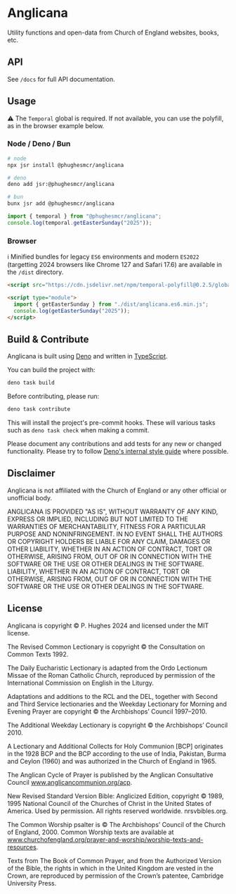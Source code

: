 # Anglicana

Utility functions and open-data from Church of England websites, books, etc.

## API

See `/docs` for full API documentation.

## Usage

⚠️ The `Temporal` global is required. If not available, you can use the polyfill, as in the browser example below.

### Node / Deno / Bun

```bash
# node
npx jsr install @phughesmcr/anglicana

# deno
deno add jsr:@phughesmcr/anglicana

# bun
bunx jsr add @phughesmcr/anglicana
```

```ts
import { temporal } from "@phughesmcr/anglicana";
console.log(temporal.getEasterSunday("2025"));
```

### Browser

ℹ️ Minified bundles for legacy `ES6` environments and modern `ES2022` (targetting 2024 browsers like Chrome 127 and
Safari 17.6) are available in the `/dist` directory.

```html
<script src="https://cdn.jsdelivr.net/npm/temporal-polyfill@0.2.5/global.min.js"></script>

<script type="module">
  import { getEasterSunday } from "./dist/anglicana.es6.min.js";
  console.log(getEasterSunday("2025"));
</script>
```

## Build &amp; Contribute

Anglicana is built using [Deno](https://deno.com/) and written in [TypeScript](https://www.typescriptlang.org/).

You can build the project with:

```bash
deno task build
```

Before contributing, please run:

```bash
deno task contribute
```

This will install the project's pre-commit hooks. These will various tasks such as `deno task check` when making a
commit.

Please document any contributions and add tests for any new or changed functionality. Please try to follow
[Deno's internal style guide](https://docs.deno.com/runtime/contributing/style_guide/) where possible.

## Disclaimer

Anglicana is not affiliated with the Church of England or any other official or unofficial body.

ANGLICANA IS PROVIDED "AS IS", WITHOUT WARRANTY OF ANY KIND, EXPRESS OR IMPLIED, INCLUDING BUT NOT LIMITED TO THE
WARRANTIES OF MERCHANTABILITY, FITNESS FOR A PARTICULAR PURPOSE AND NONINFRINGEMENT. IN NO EVENT SHALL THE AUTHORS OR
COPYRIGHT HOLDERS BE LIABLE FOR ANY CLAIM, DAMAGES OR OTHER LIABILITY, WHETHER IN AN ACTION OF CONTRACT, TORT OR
OTHERWISE, ARISING FROM, OUT OF OR IN CONNECTION WITH THE SOFTWARE OR THE USE OR OTHER DEALINGS IN THE SOFTWARE.
LIABILITY, WHETHER IN AN ACTION OF CONTRACT, TORT OR OTHERWISE, ARISING FROM, OUT OF OR IN CONNECTION WITH THE SOFTWARE
OR THE USE OR OTHER DEALINGS IN THE SOFTWARE.

## License

Anglicana is copyright © P. Hughes 2024 and licensed under the MIT license.

The Revised Common Lectionary is copyright © the Consultation on Common Texts 1992.

The Daily Eucharistic Lectionary is adapted from the Ordo Lectionum Missae of the Roman Catholic Church, reproduced by
permission of the International Commission on English in the Liturgy.

Adaptations and additions to the RCL and the DEL, together with Second and Third Service lectionaries and the Weekday
Lectionary for Morning and Evening Prayer are copyright © the Archbishops’ Council 1997–2010.

The Additional Weekday Lectionary is copyright © the Archbishops’ Council 2010.

A Lectionary and Additional Collects for Holy Communion [BCP] originates in the 1928 BCP and the BCP according to the
use of India, Pakistan, Burma and Ceylon (1960) and was authorized in the Church of England in 1965.

The Anglican Cycle of Prayer is published by the Anglican Consultative Council www.anglicancommunion.org/acp.

New Revised Standard Version Bible: Anglicized Edition, copyright © 1989, 1995 National Council of the Churches of
Christ in the United States of America. Used by permission. All rights reserved worldwide. nrsvbibles.org.

The Common Worship psalter is © The Archbishops’ Council of the Church of England, 2000. Common Worship texts are
available at www.churchofengland.org/prayer-and-worship/worship-texts-and-resources.

Texts from The Book of Common Prayer, and from the Authorized Version of the Bible, the rights in which in the United
Kingdom are vested in the Crown, are reproduced by permission of the Crown’s patentee, Cambridge University Press.
